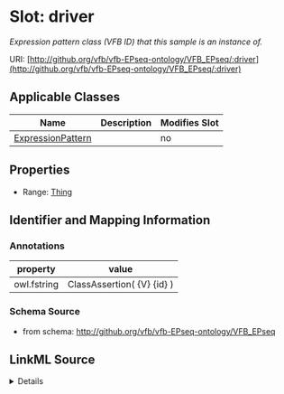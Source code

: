 

# Slot: driver


_Expression pattern class (VFB ID) that this sample is an instance of._



URI: [http://github.org/vfb/vfb-EPseq-ontology/VFB_EPseq/:driver](http://github.org/vfb/vfb-EPseq-ontology/VFB_EPseq/:driver)



<!-- no inheritance hierarchy -->





## Applicable Classes

| Name | Description | Modifies Slot |
| --- | --- | --- |
| [ExpressionPattern](ExpressionPattern.md) |  |  no  |







## Properties

* Range: [Thing](Thing.md)





## Identifier and Mapping Information





### Annotations

| property | value |
| --- | --- |
| owl.fstring | ClassAssertion( {V} {id} ) |



### Schema Source


* from schema: http://github.org/vfb/vfb-EPseq-ontology/VFB_EPseq




## LinkML Source

<details>
```yaml
name: driver
annotations:
  owl.fstring:
    tag: owl.fstring
    value: ClassAssertion( {V} {id} )
description: Expression pattern class (VFB ID) that this sample is an instance of.
from_schema: http://github.org/vfb/vfb-EPseq-ontology/VFB_EPseq
rank: 1000
multivalued: false
alias: driver
owner: ExpressionPattern
domain_of:
- ExpressionPattern
range: Thing

```
</details>